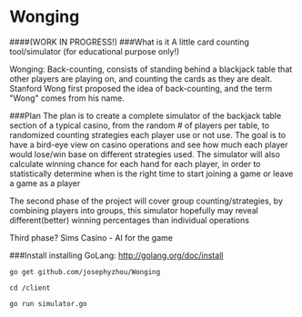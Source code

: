Wonging
=======

####(WORK IN PROGRESS!)
###What is it
A little card counting tool/simulator (for educational purpose only!)

Wonging: Back-counting, consists of standing behind a blackjack table that other players are playing on, and counting the cards as they are dealt. Stanford Wong first proposed the idea of back-counting, and the term "Wong" comes from his name.

###Plan
The plan is to create a complete simulator of the backjack table section of a typical casino, from the random # of players per table, to randomized counting strategies each player use or not use. The goal is to have a bird-eye view on casino operations and see how much each player would lose/win base on different strategies used. The simulator will also calculate winning chance for each hand for each player, in order to statistically determine when is the right time to start joining a game or leave a game as a player

The second phase of the project will cover group counting/strategies, by combining players into groups, this simulator hopefully may reveal different(better) winning percentages than individual operations

Third phase? Sims Casino - AI for the game

###Install
installing GoLang:
http://golang.org/doc/install

`go get github.com/josephyzhou/Wonging`

`cd /client`

`go run simulator.go`
